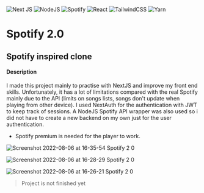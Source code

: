 ![Next JS](https://img.shields.io/badge/Next-black?style=for-the-badge&logo=next.js&logoColor=white)
![NodeJS](https://img.shields.io/badge/node.js-6DA55F?style=for-the-badge&logo=node.js&logoColor=white)
![Spotify](https://img.shields.io/badge/Spotify-1ED760?style=for-the-badge&logo=spotify&logoColor=white)
![React](https://img.shields.io/badge/react-%2320232a.svg?style=for-the-badge&logo=react&logoColor=%2361DAFB)
![TailwindCSS](https://img.shields.io/badge/tailwindcss-%2338B2AC.svg?style=for-the-badge&logo=tailwind-css&logoColor=white)
![Yarn](https://img.shields.io/badge/yarn-%232C8EBB.svg?style=for-the-badge&logo=yarn&logoColor=white)

# Spotify 2.0

## Spotify inspired clone

#### Description

I made this project mainly to practise with NextJS and
improve my front end skills.
Unfortunately, it has a lot of limitations compared with the real Spotify
mainly due to the API (limits on songs lists, songs don't update when playing from other device).
I used NextAuth for the authentication with JWT to keep track of sessions.
A NodeJS Spotify API wrapper was also used so i did not have to create a new backend on my own just for the user authentication.

* Spotify premium is needed for the player to work.


![Screenshot 2022-08-06 at 16-35-54 Spotify 2 0](https://user-images.githubusercontent.com/47676542/183284808-87b91009-9eb7-4ed4-b921-29c63ef9e37f.png)

![Screenshot 2022-08-06 at 16-28-29 Spotify 2 0](https://user-images.githubusercontent.com/47676542/183284819-7a037765-d756-4a9b-9156-e2e17ccef6ba.png)

![Screenshot 2022-08-06 at 16-26-21 Spotify 2 0](https://user-images.githubusercontent.com/47676542/183284881-a8a68f05-7753-4213-bc4d-a80cfc6e7f14.png)


> Project is not finished yet
